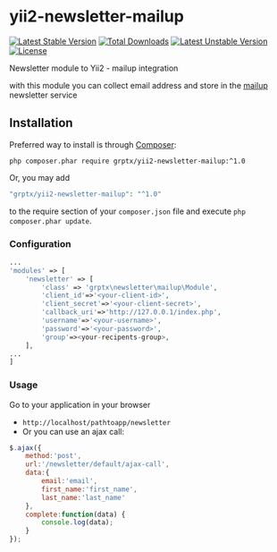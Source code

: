 # yii2-newsletter-mailup
[![Latest Stable Version](https://poser.pugx.org/grptx/yii2-newsletter-mailup/v/stable)](https://packagist.org/packages/grptx/yii2-newsletter-mailup)
[![Total Downloads](https://poser.pugx.org/grptx/yii2-newsletter-mailup/downloads)](https://packagist.org/packages/grptx/yii2-newsletter-mailup)
[![Latest Unstable Version](https://poser.pugx.org/grptx/yii2-newsletter-mailup/v/unstable)](https://packagist.org/packages/grptx/yii2-newsletter-mailup)
[![License](https://poser.pugx.org/grptx/yii2-newsletter-mailup/license)](https://packagist.org/packages/grptx/yii2-newsletter-mailup)

Newsletter module to Yii2 - mailup integration

with this module you can collect email address and store in the [mailup](https://www.mailup.it/) newsletter service

## Installation
Preferred way to install is through [Composer](https://getcomposer.org): 
```shell
php composer.phar require grptx/yii2-newsletter-mailup:^1.0
```
Or, you may add

```php
"grptx/yii2-newsletter-mailup": "^1.0"
```

to the require section of your `composer.json` file and execute `php composer.phar update`.

### Configuration

```php
...
'modules' => [
    'newsletter' => [
        'class' => 'grptx\newsletter\mailup\Module',
        'client_id'=>'<your-client-id>',
        'client_secret'=>'<your-client-secret>',
        'callback_uri'=>'http://127.0.0.1/index.php',
        'username'=>'<your-username>',
        'password'=>'<your-password>',
        'group'=><your-recipents-group>,
    ],
...
]
```

### Usage

Go to your application in your browser
* ```http://localhost/pathtoapp/newsletter```
* Or you can use an ajax call:
```javascript
$.ajax({
    method:'post',
    url:'/newsletter/default/ajax-call',
    data:{
        email:'email',
        first_name:'first_name',
        last_name:'last_name'
    },
    complete:function(data) {
        console.log(data);
    }
});
```